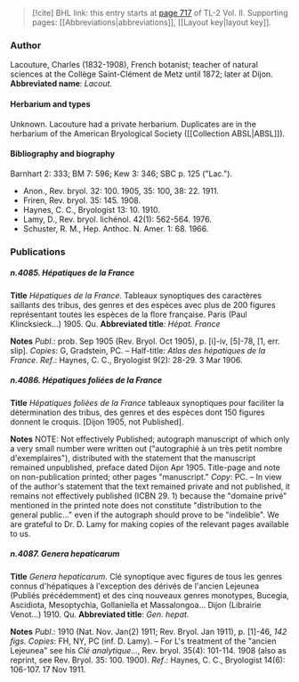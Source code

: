> [!cite] BHL link: this entry starts at [page 717](https://www.biodiversitylibrary.org/page/33068959) of TL-2 Vol. II.
> Supporting pages: [[Abbreviations|abbreviations]], [[Layout key|layout key]].

### Author

Lacouture, Charles (1832-1908), French botanist; teacher of natural sciences at the Collège Saint-Clément de Metz until 1872; later at Dijon. 
**Abbreviated name**: *Lacout.*

#### Herbarium and types

Unknown. Lacouture had a private herbarium. Duplicates are in the herbarium of the American Bryological Society ([[Collection ABSL|ABSL]]).

#### Bibliography and biography

Barnhart 2: 333; BM 7: 596; Kew 3: 346; SBC p. 125 ("Lac.").
- Anon., Rev. bryol. 32: 100. 1905, 35: 100, 38: 22. 1911.
- Friren, Rev. bryol. 35: 145. 1908.
- Haynes, C. C., Bryologist 13: 10. 1910.
- Lamy, D., Rev. bryol. lichénol. 42(1): 562-564. 1976.
- Schuster, R. M., Hep. Anthoc. N. Amer. 1: 68. 1966.

### Publications

##### n.4085. Hépatiques de la France

**Title**
*Hépatiques de la France*. Tableaux synoptiques des caractères saillants des tribus, des genres et des espèces avec plus de 200 figures représentant toutes les espèces de la flore française. Paris (Paul Klincksieck...) 1905. Qu.
**Abbreviated title**: *Hépat. France*

**Notes**
*Publ*.: prob. Sep 1905 (Rev. Bryol. Oct 1905), p. \[i\]-iv, \[5\]-78, \[1, err. slip\]. *Copies*: G, Gradstein, PC. – Half-title: *Atlas des hépatiques de la France*.
*Ref*.: Haynes, C. C., Bryologist 9(2): 28-29. 3 Mar 1906.

##### n.4086. Hépatiques foliées de la France

**Title**
*Hépatiques foliées de la France* tableaux synoptiques pour faciliter la détermination des tribus, des genres et des espèces dont 150 figures donnent le croquis. \[Dijon 1905, not Published\].

**Notes**
NOTE: Not effectively Published; autograph manuscript of which only a very small number were written out ("autographié à un très petit nombre d'exemplaires"), distributed with the statement that the manuscript remained unpublished, preface dated Dijon Apr 1905. Title-page and note on non-publication printed; other pages "manuscript." *Copy*: PC. – In view of the author's statement that the text remained private and not published, it remains not effectively published (ICBN 29. 1) because the "domaine privé" mentioned in the printed note does not constitute "distribution to the general public..." even if the autograph should prove to be "indelible". We are grateful to Dr. D. Lamy for making copies of the relevant pages available to us.

##### n.4087. Genera hepaticarum

**Title**
*Genera hepaticarum*. Clé synoptique avec figures de tous les genres connus d'hépatiques à l'exception des dérivés de l'ancien Lejeunea (Publiés précédemment) et des cinq nouveaux genres monotypes, Bucegia, Ascidiota, Mesoptychia, Gollaniella et Massalongoa... Dijon (Librairie Venot...) 1910. Qu.
**Abbreviated title**: *Gen. hepat.*

**Notes**
*Publ*.: 1910 (Nat. Nov. Jan(2) 1911; Rev. Bryol. Jan 1911), p. \[1\]-46, *142 figs. Copies*: FH, NY, PC (inf. D. Lamy). – For L's treatment of the "ancien Lejeunea" see his *Clé analytique*..., Rev. bryol. 35(4): 101-114. 1908 (also as reprint, see Rev. Bryol. 35: 100. 1900).
*Ref*.: Haynes, C. C., Bryologist 14(6): 106-107. 17 Nov 1911.

